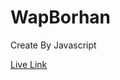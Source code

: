 # WapBorhan

Create By Javascript

<a href="http://code.wapborhan.com/wapborhan-js-dom">Live Link</a>
